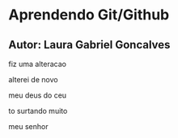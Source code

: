 # Aprendendo Git/Github
## Autor: Laura Gabriel Goncalves

fiz uma alteracao

alterei de novo

meu deus do ceu

to surtando muito

meu senhor
